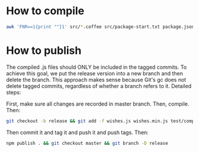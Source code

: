 How to compile
====

```bash
awk 'FNR==1{print ""}1' src/*.coffee src/package-start.txt package.json src/package-end.txt | node_modules/coffee-script/bin/coffee -cs > wishes.js && node_modules/uglify-js/bin/uglifyjs wishes.js -o wishes.min.js -m --screw-ie8 --comments && awk 'FNR==1{print ""}1' test/*.coffee | node_modules/coffee-script/bin/coffee -cs > test/compiled.js && awk 'FNR==1{print ""}1' integration-test/*.coffee | node_modules/coffee-script/bin/coffee -cs > integration-test/compiled.js
```

How to publish
====

The compiled .js files should ONLY be included in the tagged commits. To achieve this goal, we put the release version into a new branch and then delete the branch. This approach makes sense because Git's gc does not delete tagged commits, regardless of whether a branch refers to it. Detailed steps:

First, make sure all changes are recorded in master branch. Then, compile. Then:

```bash
git checkout -b release && git add -f wishes.js wishes.min.js test/compiled.js integration-test/compiled.js
```

Then commit it and tag it and push it and push tags. Then:

```bash
npm publish . && git checkout master && git branch -D release
```
